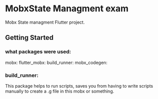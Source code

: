# MobxState Managment exam

Mobx State managment Flutter project.

## Getting Started

### what packages were used:

  mobx:
  flutter_mobx:
  build_runner: 
mobx_codegen: 

### build_runner: 
This package helps to run scripts, saves you from having to write scripts manually to create a .g file in this mobx or something.
